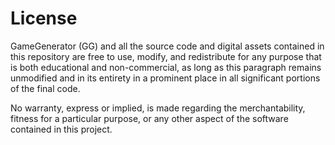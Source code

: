 # License

GameGenerator (GG) and all the source code and digital assets contained in this repository are free to use, modify, and redistribute for any purpose that is both educational and non-commercial, as long as this paragraph remains unmodified and in its entirety in a prominent place in all significant portions of the final code.

No warranty, express or implied, is made regarding the merchantability, fitness for a particular purpose, or any other aspect of the software contained in this project.
